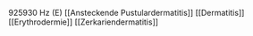 925930 Hz (E)
[[Ansteckende Pustulardermatitis]]
[[Dermatitis]]
[[Erythrodermie]]
[[Zerkariendermatitis]]